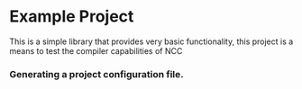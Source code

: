 # Example Project

This is a simple library that provides very basic functionality,
this project is a means to test the compiler capabilities of NCC


### Generating a project configuration file.

